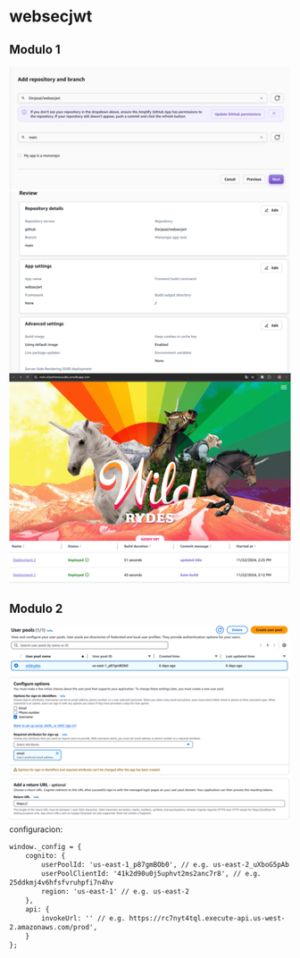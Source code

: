 # websecjwt

## Modulo 1
![img.png](img.png)
![img_1.png](img_1.png)
![img_2.png](img_2.png)
![img_3.png](img_3.png)

## Modulo 2
![img_4.png](img_4.png)
![img_5.png](img_5.png)
configuracion:
```
window._config = {
    cognito: {
        userPoolId: 'us-east-1_p87gmBOb0', // e.g. us-east-2_uXboG5pAb
        userPoolClientId: '41k2d90u0j5uphvt2ms2anc7r8', // e.g. 25ddkmj4v6hfsfvruhpfi7n4hv
        region: 'us-east-1' // e.g. us-east-2
    },
    api: {
        invokeUrl: '' // e.g. https://rc7nyt4tql.execute-api.us-west-2.amazonaws.com/prod',
    }
};
```
